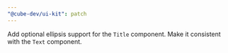 ```yaml
---
"@cube-dev/ui-kit": patch
---
```


Add optional ellipsis support for the `Title` component. Make it consistent with the `Text` component.
